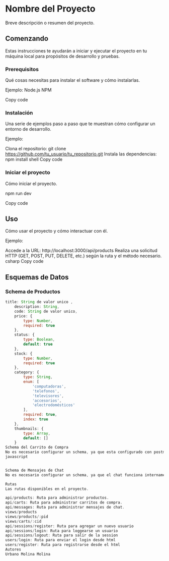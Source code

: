 # Nombre del Proyecto

Breve descripción o resumen del proyecto.

## Comenzando

Estas instrucciones te ayudarán a iniciar y ejecutar el proyecto en tu máquina local para propósitos de desarrollo y pruebas.

### Prerequisitos

Qué cosas necesitas para instalar el software y cómo instalarlas.

Ejemplo:
Node.js
NPM

Copy code

### Instalación

Una serie de ejemplos paso a paso que te muestran cómo configurar un entorno de desarrollo.

Ejemplo:

Clona el repositorio: git clone https://github.com/tu_usuario/tu_repositorio.git
Instala las dependencias: npm install
shell
Copy code

### Iniciar el proyecto

Cómo iniciar el proyecto.

npm run dev

Copy code

## Uso

Cómo usar el proyecto y cómo interactuar con él.

Ejemplo:

Accede a la URL: http://localhost:3000/api/products
Realiza una solicitud HTTP (GET, POST, PUT, DELETE, etc.) según la ruta y el método necesario.
csharp
Copy code

## Esquemas de Datos

### Schema de Productos

```javascript
title: String de valor unico ,
    description: String,
    code: String de valor unico,
    price: {
        type: Number,
        required: true
    },
    status: {
        type: Boolean,
        default: true
    },
    stock: {
        type: Number,
        required: true
    },
    category: {
        type: String,
        enum: [
            'computadoras',
            'telefonos',
            'televisores',
            'accesorios',
            'electrodomésticos'
        ],
        required: true,
        index: true
    },
    thumbnails: {
        type: Array,
        default: []
    }
Schema del Carrito de Compra
No es necesario configurar un schema, ya que esta configurado con postman.
javascript


Schema de Mensajes de Chat
No es necesario configurar un schema, ya que el chat funciona internamente en una página.

Rutas
Las rutas disponibles en el proyecto.

api/products: Ruta para administrar productos.
api/carts: Ruta para administrar carritos de compra.
api/messages: Ruta para administrar mensajes de chat.
views/products
views/products/:pid
views/carts/:cid
api/sessions/register: Ruta para agregar un nuevo usuario
api/sessions/login: Ruta para loggearse un usuario
api/sessions/logout: Ruta para salir de la session
users/login: Ruta para enviar el login desde html
users/register: Ruta para registrarse desde el html
Autores
Urbano Molina Molina